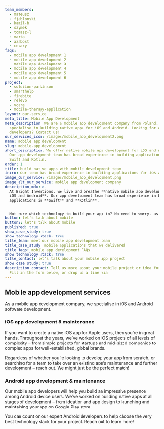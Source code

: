 ```yaml
---
team_members:
  - mateusz
  - fjablonski
  - kamil-b
  - szymek
  - tomasz-l
  - marta
  - azabost
  - cezary
faqs:
  - mobile app development 1
  - mobile app development 2
  - mobile app development 3
  - mobile app development 4
  - mobile app development 5
  - mobile app development 6
project:
  - solution-parkinson
  - smarthelp
  - finebite
  - relevo
  - vcare
  - mobile-therapy-application
layout: our-service
meta_title: Mobile App Development
meta_description: We are a mobile app development company from Poland. We
  specialise in building native apps for iOS and Android. Looking for app
  developers? Contact us!
our_services_icon: /images/mobile_app_development2.png
name: mobile app development
slug: mobile-app-development
short_description: We offer native mobile app development for iOS and Android.
  Our app development team has broad experience in building applications in
  Swift and Kotlin.
order: 1
title: build native apps with mobile development team
intro: Our team has broad experience in building applications for iOS and Android.
image_our_service: /images/mobile_app_development.png
image_alt_our_service: mobile app development company
description_mdx: >-
  At Bright Inventions, we live and breathe **native mobile app development for
  iOS and Android**. Our app development team has broad experience in building
  applications in **Swift** and **Kotlin**.


  Not sure which technology to build your app in? No need to worry, as we’ll help you evaluate your project and choose the most suitable solution. All so you can achieve the best app performance and a robust user experience on all mobile devices!
button: let's talk about mobile
button2: let's talk about mobile
published: true
show_case_study: true
show_technology_stack: true
title_team: meet our mobile app development team
title_case_study: mobile applications that we delivered
title_faqs: mobile app development FAQs
show technology stack: true
title_contact: let’s talk about your mobile app project
show case study: true
description_contact: Tell us more about your mobile project or idea for an app.
  Fill in the form below, or drop us a line via
---
```

## Mobile app development services

As a mobile app development company, we specialise in iOS and Android software development.

### iOS app development & maintenance

If you want to create a native iOS app for Apple users, then you’re in great hands. Throughout the years, we’ve worked on iOS projects of all levels of complexity – from simple projects for startups and mid-sized companies to complex apps for well-established, global brands.

Regardless of whether you’re looking to develop your app from scratch, or searching for a team to take over an existing app’s maintenance and further development – reach out. We might just be the perfect match!

### Android app development & maintenance

Our mobile app developers will help you build an impressive presence among Android device users. We’ve worked on building native apps at all stages of development – from ideation and app design to launching and maintaining your app on Google Play store.

You can count on our expert Android developers to help choose the very best technology stack for your project. Reach out to learn more!
